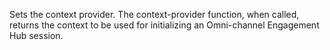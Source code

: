Sets the context provider. The context-provider function, when called, returns the context to be used for initializing an Omni-channel Engagement Hub session.
